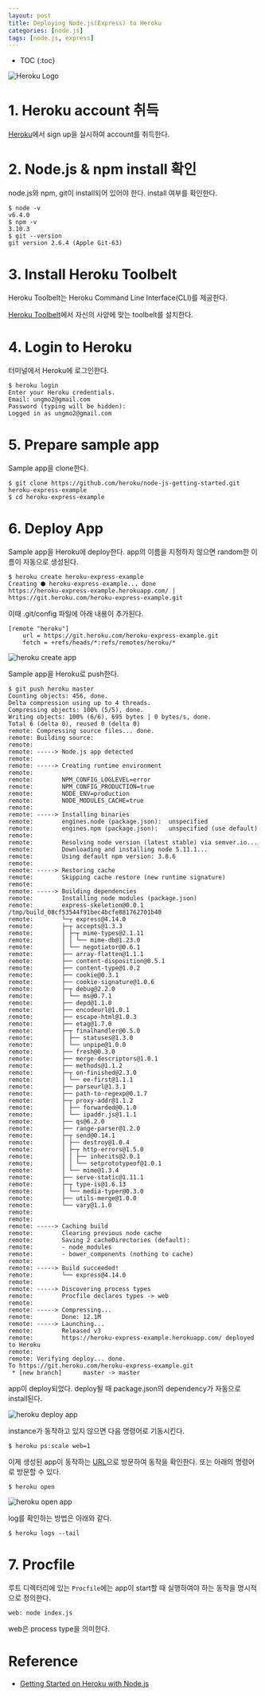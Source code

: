 ```yaml
---
layout: post
title: Deploying Node.js(Express) to Heroku
categories: [node.js]
tags: [node.js, express]
---
```


* TOC
{:toc}

![Heroku Logo](/img/heroku-logo.png)

# 1. Heroku account 취득

[Heroku](https://www.heroku.com/)에서 sign up을 실시하여 account를 취득한다.

# 2. Node.js & npm install 확인

node.js와 npm, git이 install되어 있어야 한다. install 여부를 확인한다.

```
$ node -v
v6.4.0
$ npm -v
3.10.3
$ git --version
git version 2.6.4 (Apple Git-63)
```

# 3. Install Heroku Toolbelt

Heroku Toolbelt는 Heroku Command Line Interface(CLI)를 제공한다.

[Heroku Toolbelt](https://toolbelt.heroku.com/)에서 자신의 사양에 맞는 toolbelt를 설치한다.

# 4. Login to Heroku

터미널에서 Heroku에 로그인한다.

```
$ heroku login
Enter your Heroku credentials.
Email: ungmo2@gmail.com
Password (typing will be hidden):
Logged in as ungmo2@gmail.com
```

# 5. Prepare sample app

Sample app을 clone한다.

```
$ git clone https://github.com/heroku/node-js-getting-started.git heroku-express-example
$ cd heroku-express-example
```

# 6. Deploy App

Sample app을 Heroku에 deploy한다. app의 이름을 지정하지 않으면 random한 이름이 자동으로 생성된다.

```
$ heroku create heroku-express-example
Creating ⬢ heroku-express-example... done
https://heroku-express-example.herokuapp.com/ | https://git.heroku.com/heroku-express-example.git
```

이때 .git/config 파일에 아래 내용이 추가된다.

```
[remote "heroku"]
	url = https://git.heroku.com/heroku-express-example.git
	fetch = +refs/heads/*:refs/remotes/heroku/*
```

![heroku create app](/img/heroku-create-app.png)

Sample app을 Heroku로 push한다.

```
$ git push heroku master
Counting objects: 456, done.
Delta compression using up to 4 threads.
Compressing objects: 100% (5/5), done.
Writing objects: 100% (6/6), 695 bytes | 0 bytes/s, done.
Total 6 (delta 0), reused 0 (delta 0)
remote: Compressing source files... done.
remote: Building source:
remote:
remote: -----> Node.js app detected
remote:
remote: -----> Creating runtime environment
remote:        
remote:        NPM_CONFIG_LOGLEVEL=error
remote:        NPM_CONFIG_PRODUCTION=true
remote:        NODE_ENV=production
remote:        NODE_MODULES_CACHE=true
remote:
remote: -----> Installing binaries
remote:        engines.node (package.json):  unspecified
remote:        engines.npm (package.json):   unspecified (use default)
remote:        
remote:        Resolving node version (latest stable) via semver.io...
remote:        Downloading and installing node 5.11.1...
remote:        Using default npm version: 3.8.6
remote:
remote: -----> Restoring cache
remote:        Skipping cache restore (new runtime signature)
remote:
remote: -----> Building dependencies
remote:        Installing node modules (package.json)
remote:        express-skeletion@0.0.1 /tmp/build_08cf53544f91bec4bcfe881762701b40
remote:        └─┬ express@4.14.0
remote:        ├─┬ accepts@1.3.3
remote:        │ ├─┬ mime-types@2.1.11
remote:        │ │ └── mime-db@1.23.0
remote:        │ └── negotiator@0.6.1
remote:        ├── array-flatten@1.1.1
remote:        ├── content-disposition@0.5.1
remote:        ├── content-type@1.0.2
remote:        ├── cookie@0.3.1
remote:        ├── cookie-signature@1.0.6
remote:        ├─┬ debug@2.2.0
remote:        │ └── ms@0.7.1
remote:        ├── depd@1.1.0
remote:        ├── encodeurl@1.0.1
remote:        ├── escape-html@1.0.3
remote:        ├── etag@1.7.0
remote:        ├─┬ finalhandler@0.5.0
remote:        │ ├── statuses@1.3.0
remote:        │ └── unpipe@1.0.0
remote:        ├── fresh@0.3.0
remote:        ├── merge-descriptors@1.0.1
remote:        ├── methods@1.1.2
remote:        ├─┬ on-finished@2.3.0
remote:        │ └── ee-first@1.1.1
remote:        ├── parseurl@1.3.1
remote:        ├── path-to-regexp@0.1.7
remote:        ├─┬ proxy-addr@1.1.2
remote:        │ ├── forwarded@0.1.0
remote:        │ └── ipaddr.js@1.1.1
remote:        ├── qs@6.2.0
remote:        ├── range-parser@1.2.0
remote:        ├─┬ send@0.14.1
remote:        │ ├── destroy@1.0.4
remote:        │ ├─┬ http-errors@1.5.0
remote:        │ │ ├── inherits@2.0.1
remote:        │ │ └── setprototypeof@1.0.1
remote:        │ └── mime@1.3.4
remote:        ├── serve-static@1.11.1
remote:        ├─┬ type-is@1.6.13
remote:        │ └── media-typer@0.3.0
remote:        ├── utils-merge@1.0.0
remote:        └── vary@1.1.0
remote:        
remote:
remote: -----> Caching build
remote:        Clearing previous node cache
remote:        Saving 2 cacheDirectories (default):
remote:        - node_modules
remote:        - bower_components (nothing to cache)
remote:
remote: -----> Build succeeded!
remote:        └── express@4.14.0
remote:        
remote: -----> Discovering process types
remote:        Procfile declares types -> web
remote:
remote: -----> Compressing...
remote:        Done: 12.1M
remote: -----> Launching...
remote:        Released v3
remote:        https://heroku-express-example.herokuapp.com/ deployed to Heroku
remote:
remote: Verifying deploy... done.
To https://git.heroku.com/heroku-express-example.git
 * [new branch]      master -> master
```

app이 deploy되었다. deploy될 때 package.json의 dependency가 자동으로 install된다.

![heroku deploy app](/img/heroku-deploy-app.png)

instance가 동작하고 있지 않으면 다음 명령어로 기동시킨다.

```
$ heroku ps:scale web=1
```

이제 생성된 app이 동작하는 [URL](https://heroku-express-example.herokuapp.com/)으로 방문하여 동작을 확인한다. 또는 아래의 명령어로 방문할 수 있다.

```
$ heroku open
```

![heroku open app](/img/heroku-open-app.png)

log를 확인하는 방법은 아래와 같다.

```
$ heroku logs --tail
```

# 7. Procfile

루트 디렉터리에 있는 `Procfile`에는 app이 start할 때 실행하여야 하는 동작을 명시적으로 정의한다.

```
web: node index.js
```

web은 process type을 의미한다.



# Reference

* [Getting Started on Heroku with Node.js](https://devcenter.heroku.com/articles/getting-started-with-nodejs#introduction)
